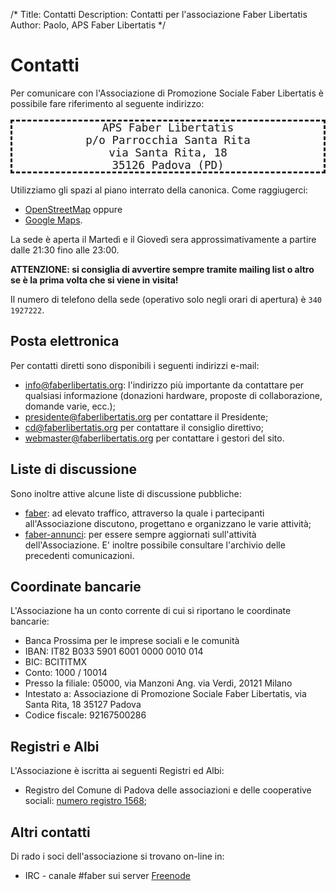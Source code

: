 /*
Title: Contatti
Description: Contatti per l'associazione Faber Libertatis
Author: Paolo, APS Faber Libertatis
*/
# Contatti

Per comunicare con l'Associazione di Promozione Sociale Faber Libertatis è
possibile fare riferimento al seguente indirizzo:

<pre style="font-size: 1.25em; border: dashed; text-align: center;">
APS Faber Libertatis
p/o Parrocchia Santa Rita
via Santa Rita, 18
35126 Padova (PD)
</pre>

Utilizziamo gli spazi al piano interrato della canonica. Come raggiugerci:
 * [OpenStreetMap](http://osm.org/go/0IBqX_nlC) oppure
 * [Google Maps](https://maps.google.com/maps?q=via+santa+rita+18+padova&hl=it&ll=45.394088,11.88813&spn=0.004649,0.006201&sll=37.0625,-95.677068&sspn=42.766543,50.800781&hq=via+santa+rita+18&hnear=Padova,+Veneto,+Italia&t=m&z=17&iwloc=A).

La sede è aperta il Martedì e il Giovedì sera approssimativamente a partire
dalle 21:30 fino alle 23:00.

**ATTENZIONE: si consiglia di avvertire sempre tramite mailing list o altro se è
la prima volta che si viene in visita!**

Il numero di telefono della sede (operativo solo negli orari di apertura) è
`340 1927222`.

## Posta elettronica
Per contatti diretti sono disponibili i seguenti indirizzi e-mail:

* [info@faberlibertatis.org](mailto:info@faberlibertatis.org): l'indirizzo più
	importante da contattare per qualsiasi informazione (donazioni hardware,
	proposte di collaborazione, domande varie, ecc.);
* [presidente@faberlibertatis.org](mailto:presidente@faberlibertatis.org) per
	contattare il Presidente;
* [cd@faberlibertatis.org](mailto:cd@faberlibertatis.org) per contattare il
	consiglio direttivo;
* [webmaster@faberlibertatis.org](mailto:webmaster@faberlibertatis.org) per
	contattare i gestori del sito.

## Liste di discussione
Sono inoltre attive alcune liste di discussione pubbliche:

* [faber](http://faberlibertatis.org/mailman/listinfo/faber): ad elevato
	traffico, attraverso la quale i partecipanti all'Associazione
	discutono, progettano e organizzano le varie attività;
* [faber-annunci](http://faberlibertatis.org/mailman/listinfo/faber-annunci):
	per essere sempre aggiornati sull'attività dell'Associazione. E'
	inoltre possibile consultare l'archivio delle precedenti comunicazioni.

## Coordinate bancarie
L'Associazione ha un conto corrente di cui si riportano le coordinate bancarie:

* Banca Prossima per le imprese sociali e le comunità
* IBAN: IT82 B033 5901 6001 0000 0010 014
* BIC: BCITITMX
* Conto: 1000 / 10014
* Presso la filiale: 05000, via Manzoni Ang. via Verdi, 20121 Milano
* Intestato a: Associazione di Promozione Sociale Faber Libertatis, via Santa Rita, 18 35127 Padova
* Codice fiscale: 92167500286

## Registri e Albi
L'Associazione è iscritta ai seguenti Registri ed Albi:

* Registro del Comune di Padova delle associazioni e delle cooperative sociali:
	[numero registro 1568](http://www.padovanet.it/noprofit/spazio-web/1568);

## Altri contatti
Di rado i soci dell'associazione si trovano on-line in:

* IRC - canale #faber sui server [Freenode](irc://irc.freenode.net)


